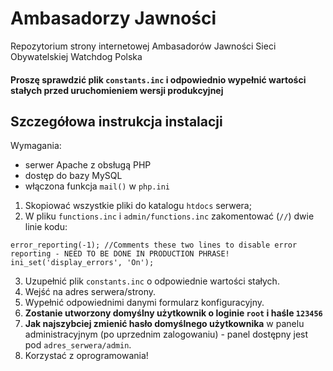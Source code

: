 # Ambasadorzy Jawności

Repozytorium strony internetowej Ambasadorów Jawności Sieci Obywatelskiej Watchdog Polska

#### Proszę sprawdzić plik `constants.inc` i odpowiednio wypełnić wartości stałych przed uruchomieniem wersji produkcyjnej

## Szczegółowa instrukcja instalacji

Wymagania:
* serwer Apache z obsługą PHP
* dostęp do bazy MySQL
* włączona funkcja `mail()` w `php.ini`

1. Skopiować wszystkie pliki do katalogu `htdocs` serwera;
2. W pliku `functions.inc` i `admin/functions.inc` zakomentować (`//`) dwie linie kodu: 
```
error_reporting(-1); //Comments these two lines to disable error reporting - NEED TO BE DONE IN PRODUCTION PHRASE!
ini_set('display_errors', 'On');
```

3. Uzupełnić plik `constants.inc` o odpowiednie wartości stałych.
4. Wejść na adres serwera/strony.
5. Wypełnić odpowiednimi danymi formularz konfiguracyjny.
6. **Zostanie utworzony domyślny użytkownik o loginie `root` i haśle `123456`**
7. **Jak najszybciej zmienić hasło domyślnego użytkownika** w panelu administracyjnym (po uprzednim zalogowaniu) - panel dostępny jest pod `adres_serwera/admin`.
8. Korzystać z oprogramowania!
